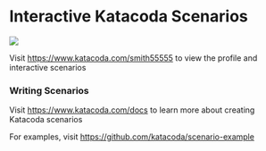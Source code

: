 # Interactive Katacoda Scenarios

[![](http://shields.katacoda.com/katacoda/smith55555/count.svg)](https://www.katacoda.com/smith55555 "Get your profile on Katacoda.com")

Visit https://www.katacoda.com/smith55555 to view the profile and interactive scenarios

### Writing Scenarios
Visit https://www.katacoda.com/docs to learn more about creating Katacoda scenarios

For examples, visit https://github.com/katacoda/scenario-example
